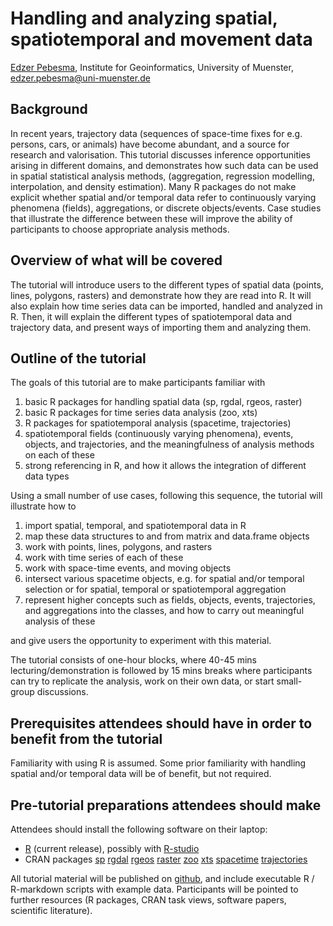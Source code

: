 # Handling and analyzing spatial, spatiotemporal and movement data

[Edzer Pebesma](https://github.com/edzer/sfr/blob/master/spatial-tutorial.Rmd),
Institute for Geoinformatics, University of Muenster,
edzer.pebesma@uni-muenster.de

## Background 

In recent years, trajectory data (sequences of space-time fixes for
e.g. persons, cars, or animals) have become abundant, and a source
for research and valorisation. This tutorial discusses inference
opportunities arising in different domains, and demonstrates how
such data can be used in spatial statistical analysis methods,
(aggregation, regression modelling, interpolation, and density
estimation). Many R packages do not make explicit whether spatial
and/or temporal data refer to continuously varying phenomena
(fields), aggregations, or discrete objects/events. Case studies
that illustrate the difference between these will improve the
ability of participants to choose appropriate analysis methods.


## Overview of what will be covered

The tutorial will introduce users to the different types of spatial
data (points, lines, polygons, rasters) and demonstrate how they
are read into R. It will also explain how time series data can
be imported, handled and analyzed in R. Then, it will explain
the different types of spatiotemporal data and trajectory data,
and present ways of importing them and analyzing them.

## Outline of the tutorial

The goals of this tutorial are to make participants familiar with

1. basic R packages for handling spatial data (sp, rgdal, rgeos, raster)
2. basic R packages for time series data analysis (zoo, xts)
3. R packages for spatiotemporal analysis (spacetime, trajectories)
4. spatiotemporal fields (continuously varying phenomena), events, objects, and trajectories, and the meaningfulness of analysis methods on each of these
5. strong referencing in R, and how it allows the integration of different data types

Using a small number of use cases, following this sequence, the tutorial will illustrate how to

1. import spatial, temporal, and spatiotemporal data in R
2. map these data structures to and from matrix and data.frame objects
3. work with points, lines, polygons, and rasters
4. work with time series of each of these
5. work with space-time events, and moving objects
6. intersect various spacetime objects, e.g. for spatial and/or temporal selection or for spatial, temporal or spatiotemporal aggregation
7. represent higher concepts such as fields, objects, events, trajectories, and aggregations into the classes, and how to carry out meaningful analysis of these

and give users the opportunity to experiment with this material.

The tutorial consists of one-hour blocks, where 40-45 mins
lecturing/demonstration is followed by 15 mins breaks where
participants can try to replicate the analysis, work on their own
data, or start small-group discussions.

## Prerequisites attendees should have in order to benefit from the tutorial

Familiarity with using R is assumed.  Some prior familiarity
with handling spatial and/or temporal data will be of benefit,
but not required.

## Pre-tutorial preparations attendees should make 

Attendees should install the following software on their laptop:

* [R](https://cran.r-project.org/) (current release), possibly with [R-studio](http://www.rstudio.com/)
* CRAN packages [sp](http://cran.r-project.org/package=sp) [rgdal](http://cran.r-project.org/package=rgdal) [rgeos](http://cran.r-project.org/package=rgeos) [raster](http://cran.r-project.org/package=raster) [zoo](http://cran.r-project.org/package=zoo) [xts](http://cran.r-project.org/package=xts) [spacetime](http://cran.r-project.org/package=spacetime) [trajectories](http://cran.r-project.org/package=trajectories)

All tutorial material will be published on
[github](https://github.com/edzer/UseR2016), and include executable R
/ R-markdown scripts with example data.  Participants will be pointed
to further resources (R packages, CRAN task views, software papers,
scientific literature).
